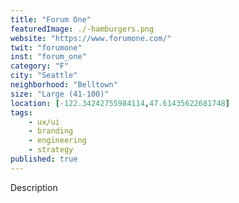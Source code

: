 ```yaml
---
title: "Forum One"
featuredImage: ./-hamburgers.png
website: "https://www.forumone.com/"
twit: "forumone"
inst: "forum_one"
category: "F"
city: "Seattle"
neighborhood: "Belltown"
size: "Large (41-100)"
location: [-122.34242755984114,47.61435622681748]
tags:
    - ux/ui
    - branding
    - engineering
    - strategy
published: true
---
```


Description
